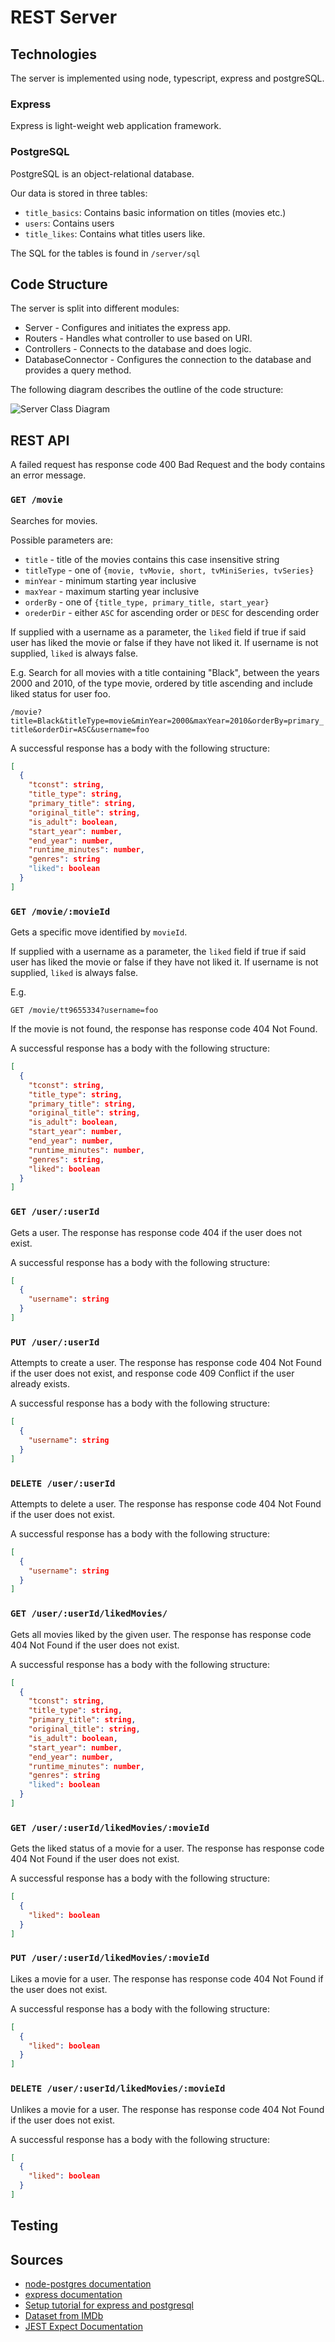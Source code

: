# REST Server

## Technologies

The server is implemented using node, typescript, express and postgreSQL.

### Express

Express is light-weight web application framework.

### PostgreSQL

PostgreSQL is an object-relational database.

Our data is stored in three tables:

* `title_basics`: Contains basic information on titles (movies etc.)
* `users`: Contains users
* `title_likes`: Contains what titles users like.

The SQL for the tables is found in `/server/sql`

## Code Structure

The server is split into different modules:

* Server - Configures and initiates the express app.
* Routers - Handles what controller to use based on URI.
* Controllers - Connects to the database and does logic.
* DatabaseConnector - Configures the connection to the database
  and provides a query method.

The following diagram describes the outline of the code structure:

![Server Class Diagram](ServerClassDiagram.png)

## REST API

A failed request has response code 400 Bad Request
and the body contains an error message.

### `GET /movie`

Searches for movies.

Possible parameters are:

* `title` - title of the movies contains this case insensitive string
* `titleType` - one of `{movie, tvMovie, short, tvMiniSeries, tvSeries}`
* `minYear` - minimum starting year inclusive
* `maxYear` - maximum starting year inclusive
* `orderBy` - one of `{title_type, primary_title, start_year}`
* `orederDir` - either `ASC` for ascending order or `DESC` for descending order

If supplied with a username as a parameter,
the `liked` field if true if said user has liked the movie
or false if they have not liked it.
If username is not supplied, `liked` is always false.

E.g.
Search for all movies with a title containing "Black",
between the years 2000 and 2010,
of the type movie,
ordered by title ascending
and include liked status for user foo.

`/movie?title=Black&titleType=movie&minYear=2000&maxYear=2010&orderBy=primary_title&orderDir=ASC&username=foo`

A successful response has a body with the following structure:

```json
[
  {
    "tconst": string,
    "title_type": string,
    "primary_title": string,
    "original_title": string,
    "is_adult": boolean,
    "start_year": number,
    "end_year": number,
    "runtime_minutes": number,
    "genres": string
    "liked": boolean
  }
]
```

### `GET /movie/:movieId`

Gets a specific move identified by `movieId`.

If supplied with a username as a parameter,
the `liked` field if true if said user has liked the movie
or false if they have not liked it.
If username is not supplied, `liked` is always false.

E.g.
```
GET /movie/tt9655334?username=foo
```

If the movie is not found, the response has response code 404 Not Found.

A successful response has a body with the following structure:

```json
[
  {
    "tconst": string,
    "title_type": string,
    "primary_title": string,
    "original_title": string,
    "is_adult": boolean,
    "start_year": number,
    "end_year": number,
    "runtime_minutes": number,
    "genres": string,
    "liked": boolean
  }
]
```

### `GET /user/:userId`

Gets a user.
The response has response code 404 if the user does not exist.

A successful response has a body with the following structure:

```json
[
  {
    "username": string
  }
]
```

### `PUT /user/:userId`

Attempts to create a user.
The response has response code 404 Not Found if the user does not exist,
and response code 409 Conflict if the user already exists.

A successful response has a body with the following structure:

```json
[
  {
    "username": string
  }
]
```

### `DELETE /user/:userId`

Attempts to delete a user.
The response has response code 404 Not Found if the user does not exist.

A successful response has a body with the following structure:

```json
[
  {
    "username": string
  }
]
```

### `GET /user/:userId/likedMovies/`

Gets all movies liked by the given user.
The response has response code 404 Not Found if the user does not exist.

A successful response has a body with the following structure:

```json
[
  {
    "tconst": string,
    "title_type": string,
    "primary_title": string,
    "original_title": string,
    "is_adult": boolean,
    "start_year": number,
    "end_year": number,
    "runtime_minutes": number,
    "genres": string
    "liked": boolean
  }
]
```

### `GET /user/:userId/likedMovies/:movieId`

Gets the liked status of a movie for a user.
The response has response code 404 Not Found if the user does not exist.

A successful response has a body with the following structure:

```json
[
  {
    "liked": boolean
  }
]
```

### `PUT /user/:userId/likedMovies/:movieId`

Likes a movie for a user.
The response has response code 404 Not Found if the user does not exist.

A successful response has a body with the following structure:

```json
[
  {
    "liked": boolean
  }
]
```

### `DELETE /user/:userId/likedMovies/:movieId`

Unlikes a movie for a user.
The response has response code 404 Not Found if the user does not exist.

A successful response has a body with the following structure:

```json
[
  {
    "liked": boolean
  }
]
```

## Testing

## Sources
* [node-postgres documentation](https://node-postgres.com/)
* [express documentation](https://expressjs.com/en/4x/api.html)
* [Setup tutorial for express and postgresql](https://medium.com/nsoft/building-and-running-nodejs-typescript-postgresql-application-with-docker-3878240a2f73)
* [Dataset from IMDb](https://www.imdb.com/interfaces/)
* [JEST Expect Documentation](https://jestjs.io/docs/en/expect)
